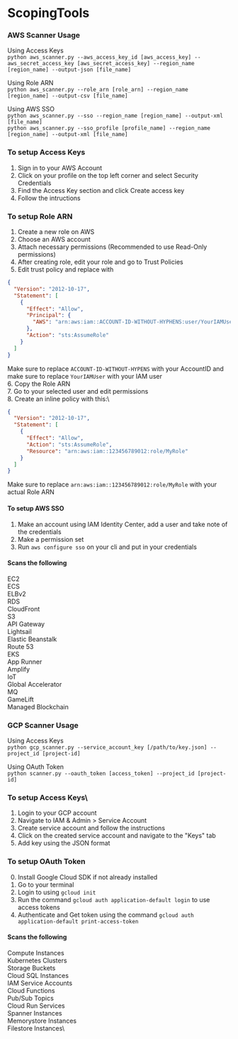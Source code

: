 # ScopingTools
### AWS Scanner Usage
Using Access Keys\
```python aws_scanner.py --aws_access_key_id [aws_access_key] --aws_secret_access_key [aws_secret_access_key] --region_name [region_name] --output-json [file_name]```

Using Role ARN\
```python aws_scanner.py --role_arn [role_arn] --region_name [region_name] --output-csv [file_name]```

Using AWS SSO\
```python aws_scanner.py --sso --region_name [region_name] --output-xml [file_name]```\
```python aws_scanner.py --sso_profile [profile_name] --region_name [region_name] --output-xml [file_name]```

### To setup Access Keys
1. Sign in to your AWS Account
2. Click on your profile on the top left corner and select Security Credentials
3. Find the Access Key section and click Create access key
4. Follow the intructions

### To setup Role ARN
1. Create a new role on AWS
2. Choose an AWS account
3. Attach necessary permissions (Recommended to use Read-Only permissions)
4. After creating role, edit your role and go to Trust Policies
5. Edit trust policy and replace with
```json
{
  "Version": "2012-10-17",
  "Statement": [
    {
      "Effect": "Allow",
      "Principal": {
        "AWS": "arn:aws:iam::ACCOUNT-ID-WITHOUT-HYPHENS:user/YourIAMUser"
      },
      "Action": "sts:AssumeRole"
    }
  ]
}
```
Make sure to replace ```ACCOUNT-ID-WITHOUT-HYPENS``` with your AccountID and make sure to replace ```YourIAMUser``` with your IAM user\
6. Copy the Role ARN\
7. Go to your selected user and edit permissions\
8. Create an inline policy with this:\
```json
{
  "Version": "2012-10-17",
  "Statement": [
    {
      "Effect": "Allow",
      "Action": "sts:AssumeRole",
      "Resource": "arn:aws:iam::123456789012:role/MyRole"
    }
  ]
}
```
Make sure to replace ```arn:aws:iam::123456789012:role/MyRole``` with your actual Role ARN

#### To setup AWS SSO
1. Make an account using IAM Identity Center, add a user and take note of the credentials
2. Make a permission set
3. Run ```aws configure sso``` on your cli and put in your credentials

#### Scans the following
EC2\
ECS\
ELBv2\
RDS\
CloudFront\
S3\
API Gateway\
Lightsail\
Elastic Beanstalk\
Route 53\
EKS\
App Runner\
Amplify\
IoT\
Global Accelerator\
MQ\
GameLift\
Managed Blockchain

### GCP Scanner Usage
Using Access Keys\
```python gcp_scanner.py --service_account_key [/path/to/key.json] --project_id [project-id]```

Using OAuth Token\
```python scanner.py --oauth_token [access_token] --project_id [project-id]```

### To setup Access Keys\
1. Login to your GCP account
2. Navigate to IAM & Admin > Service Account
3. Create service account and follow the instructions
4. Click on the created service account and navigate to the "Keys" tab
5. Add key using the JSON format

### To setup OAuth Token
0. Install Google Cloud SDK if not already installed
1. Go to your terminal
2. Login to using ```gcloud init```
3. Run the command ```gcloud auth application-default login``` to use access tokens
4. Authenticate and Get token using the command ```gcloud auth application-default print-access-token```

#### Scans the following
Compute Instances\
Kubernetes Clusters\
Storage Buckets\
Cloud SQL Instances\
IAM Service Accounts\
Cloud Functions\
Pub/Sub Topics\
Cloud Run Services\
Spanner Instances\
Memorystore Instances\
Filestore Instances\